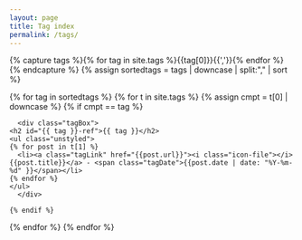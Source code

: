 ```yaml
---
layout: page
title: Tag index
permalink: /tags/
---
```


<div class="tagIndex">

{% capture tags %}{% for tag in site.tags %}{{tag[0]}}{{','}}{% endfor %}{% endcapture %}
{% assign sortedtags = tags | downcase | split:"," | sort %}

{% for tag in sortedtags %}
  {% for t in site.tags %}
    {% assign cmpt = t[0] | downcase %}
    {% if cmpt == tag %}

      <div class="tagBox">
	<h2 id="{{ tag }}-ref">{{ tag }}</h2>
	<ul class="unstyled">
	{% for post in t[1] %}
	  <li><a class="tagLink" href="{{post.url}}"><i class="icon-file"></i> {{post.title}}</a> - <span class="tagDate">{{post.date | date: "%Y-%m-%d" }}</span></li>
	{% endfor %}
	</ul>
      </div>

    {% endif %}
  {% endfor %}
{% endfor %}

</div>
